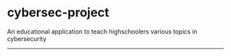 # cybersec-project

An educational application to teach highschoolers various topics in cybersecurity

---

